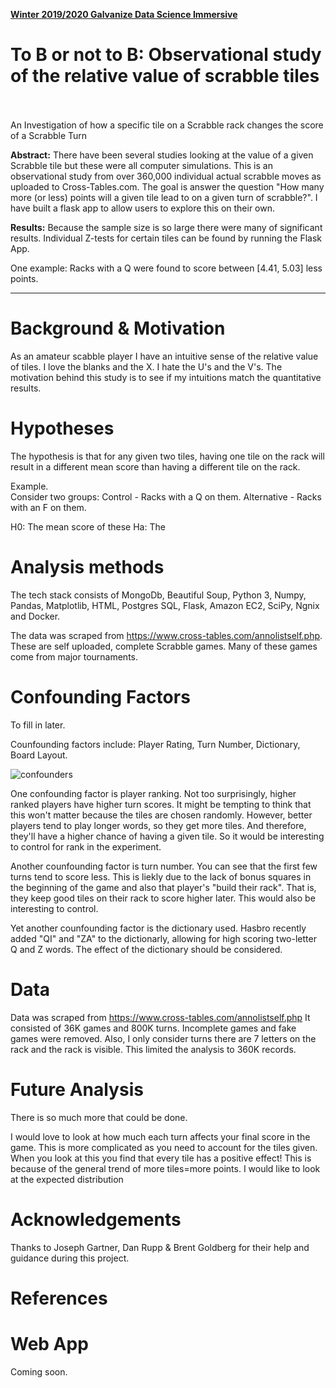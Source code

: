 

[__Winter 2019/2020 Galvanize Data Science Immersive__](https://www.galvanize.com/austin)

# To B or not to B: Observational study of the relative value of scrabble tiles
<br><br>
An Investigation of how a specific tile on a Scrabble rack changes the score of a Scrabble Turn

__Abstract:__
There have been several studies looking at the value of a given Scrabble tile but these were all computer simulations.  This is an observational study from over 360,000 individual actual scrabble moves as uploaded to Cross-Tables.com.  The goal is answer the question "How many more (or less) points will a given tile lead to on a given turn of scrabble?".  I have built a flask app to allow users to explore this on their own.


__Results:__
Because the sample size is so large there were many of significant results.  Individual Z-tests for certain tiles can be found by running the Flask App.  

One example:  Racks with a Q were found to score between [4.41, 5.03] less points.

---

# Background & Motivation
As an amateur scabble player I have an intuitive sense of the relative value of tiles.  I love the blanks and the X.  I hate the U's and the V's.   The motivation behind this study is to see if my intuitions match the quantitative results.

# Hypotheses

The hypothesis is that for any given two tiles, having one tile on the rack will result in a different mean score than having a different tile on the rack.

Example.  
Consider two groups:  Control - Racks with a Q on them.   Alternative - Racks with an F on them.


H0:  The mean score of these
          Ha:  The 

# Analysis methods

The tech stack consists of MongoDb, Beautiful Soup, Python 3, Numpy, Pandas, Matplotlib, HTML, Postgres SQL, Flask, Amazon EC2, SciPy, Ngnix and Docker.


The data was scraped from https://www.cross-tables.com/annolistself.php.  These are self uploaded, complete Scrabble games.  Many of these games come from major tournaments.  

# Confounding Factors

To fill in later.

Counfounding factors include: Player Rating, Turn Number, Dictionary, Board Layout.

![confounders](https://github.com/pkgalea/scrabble/blob/master/images/confounders.png)

One confounding factor is player ranking.  Not too surprisingly, higher ranked players have higher turn scores.  It might be tempting to think that this won't matter because the tiles are chosen randomly.  However, better players tend to play longer words, so they get more tiles.  And therefore, they'll have a higher chance of having a given tile.  So it would be interesting to control for rank in the experiment.

Another counfounding factor is turn number.  You can see that the first few turns tend to score less.  This is liekly due to the lack of bonus squares in the beginning of the game and also that player's "build their rack".  That is, they keep good tiles on their rack to score higher later.  This would also be interesting to control.

Yet another counfounding factor is the dictionary used.  Hasbro recently added "QI" and "ZA" to the dictionarly, allowing for high scoring two-letter Q and Z words.  The effect of the dictionary should be considered.



# Data

Data was scraped from https://www.cross-tables.com/annolistself.php  It consisted of 36K games and 800K turns.  Incomplete games and fake games were removed.  Also, I only consider turns there are 7 letters on the rack and the rack is visible.  This limited the analysis to 360K records.

# Future Analysis

There is so much more that could be done.  

I would love to look at how much each turn affects your final score in the game.  This is more complicated as you need to account for the tiles given.  When you look at this you find that every tile has a positive effect!  This is because of the general trend of more tiles=more points.  I would like to look at the expected distribution


# Acknowledgements

Thanks to Joseph Gartner, Dan Rupp & Brent Goldberg for their help and guidance during this project.


# References


# Web App

Coming soon.

